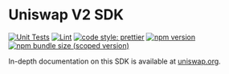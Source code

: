# Uniswap V2 SDK


[![Unit Tests](https://github.com/Uniswap/uniswap-v2-sdk/workflows/Unit%20Tests/badge.svg)](https://github.com/Uniswap/uniswap-v2-sdk/actions?query=workflow%3A%22Unit+Tests%22)
[![Lint](https://github.com/Uniswap/uniswap-v2-sdk/workflows/Lint/badge.svg)](https://github.com/Uniswap/uniswap-v2-sdk/actions?query=workflow%3ALint)
[![code style: prettier](https://img.shields.io/badge/code_style-prettier-ff69b4.svg?style=flat-square)](https://github.com/prettier/prettier)
[![npm version](https://img.shields.io/npm/v/@uniswap/v2-sdk/latest.svg)](https://www.npmjs.com/package/@uniswap/v2-sdk/v/latest)
[![npm bundle size (scoped version)](https://img.shields.io/bundlephobia/minzip/@uniswap/v2-sdk/latest.svg)](https://bundlephobia.com/result?p=@uniswap/v2-sdk@latest)

In-depth documentation on this SDK is available at [uniswap.org](https://uniswap.org/docs/v2/SDK/getting-started/).
